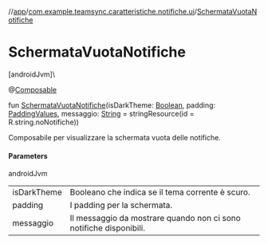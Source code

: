 //[app](../../index.md)/[com.example.teamsync.caratteristiche.notifiche.ui](index.md)/[SchermataVuotaNotifiche](-schermata-vuota-notifiche.md)

# SchermataVuotaNotifiche

[androidJvm]\

@[Composable](https://developer.android.com/reference/kotlin/androidx/compose/runtime/Composable.html)

fun [SchermataVuotaNotifiche](-schermata-vuota-notifiche.md)(isDarkTheme: [Boolean](https://kotlinlang.org/api/latest/jvm/stdlib/kotlin/-boolean/index.html), padding: [PaddingValues](https://developer.android.com/reference/kotlin/androidx/compose/foundation/layout/PaddingValues.html), messaggio: [String](https://kotlinlang.org/api/latest/jvm/stdlib/kotlin/-string/index.html) = stringResource(id = R.string.noNotifiche))

Composabile per visualizzare la schermata vuota delle notifiche.

#### Parameters

androidJvm

| | |
|---|---|
| isDarkTheme | Booleano che indica se il tema corrente è scuro. |
| padding | I padding per la schermata. |
| messaggio | Il messaggio da mostrare quando non ci sono notifiche disponibili. |

